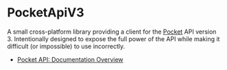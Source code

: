 # PocketApiV3

A small cross-platform library providing a client for the [Pocket](http://getpocket.com) API version 3.  Intentionally designed to 
expose the full power of the API while making it difficult (or impossible) to use incorrectly.

* [Pocket API: Documentation Overview](https://getpocket.com/developer/docs/overview)
